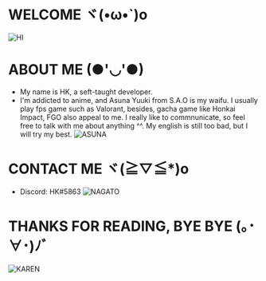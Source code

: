# WELCOME ヾ(•ω•`)o
![HI](https://ineedanime.com/wp-content/uploads/2021/09/Yui-Hirasawa-k-on-hi-wave1.gif)
# ABOUT ME (●'◡'●)
- My name is HK, a seft-taught developer.
- I'm addicted to anime, and Asuna Yuuki from S.A.O is my waifu. I usually play fps game such as Valorant, besides, gacha game like Honkai Impact, FGO also appeal to me. I really like to commnunicate, so feel free to talk with me about anything ^^. My english is still too bad, but I will try my best.
![ASUNA](https://64.media.tumblr.com/81496abd023579976b91f2a8239b5d32/2145e602b976fdf1-66/s540x810/6d19af796595d9c5462faf77d7eaa5dad7189b12.gif)
# CONTACT ME ヾ(≧▽≦*)o
- Discord: HK#5863
![NAGATO](https://thumbs.gfycat.com/CalculatingShadowyIchthyosaurs-size_restricted.gif)
# THANKS FOR READING, BYE BYE (｡･∀･)ﾉﾞ
![KAREN](https://64.media.tumblr.com/1ffb4217c681329a84bdb662bd48dbb0/tumblr_o6av0nky1Z1twrse4o1_500.gif)
